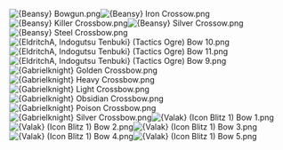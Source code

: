 ![{Beansy} Bowgun.png](https://raw.githubusercontent.com/Klokinator/FE-Repo/main/Item%20Icons/Bows%20-%20Crossbows/%7BBeansy%7D%20Bowgun.png "{Beansy} Bowgun.png")![{Beansy} Iron Crossow.png](https://raw.githubusercontent.com/Klokinator/FE-Repo/main/Item%20Icons/Bows%20-%20Crossbows/%7BBeansy%7D%20Iron%20Crossow.png "{Beansy} Iron Crossow.png")![{Beansy} Killer Crossbow.png](https://raw.githubusercontent.com/Klokinator/FE-Repo/main/Item%20Icons/Bows%20-%20Crossbows/%7BBeansy%7D%20Killer%20Crossbow.png "{Beansy} Killer Crossbow.png")![{Beansy} Silver Crossow.png](https://raw.githubusercontent.com/Klokinator/FE-Repo/main/Item%20Icons/Bows%20-%20Crossbows/%7BBeansy%7D%20Silver%20Crossow.png "{Beansy} Silver Crossow.png")![{Beansy} Steel Crossbow.png](https://raw.githubusercontent.com/Klokinator/FE-Repo/main/Item%20Icons/Bows%20-%20Crossbows/%7BBeansy%7D%20Steel%20Crossbow.png "{Beansy} Steel Crossbow.png")![{EldritchA, Indogutsu Tenbuki} (Tactics Ogre) Bow 10.png](https://raw.githubusercontent.com/Klokinator/FE-Repo/main/Item%20Icons/Bows%20-%20Crossbows/%7BEldritchA,%20Indogutsu%20Tenbuki%7D%20(Tactics%20Ogre)%20Bow%2010.png "{EldritchA, Indogutsu Tenbuki} (Tactics Ogre) Bow 10.png")![{EldritchA, Indogutsu Tenbuki} (Tactics Ogre) Bow 11.png](https://raw.githubusercontent.com/Klokinator/FE-Repo/main/Item%20Icons/Bows%20-%20Crossbows/%7BEldritchA,%20Indogutsu%20Tenbuki%7D%20(Tactics%20Ogre)%20Bow%2011.png "{EldritchA, Indogutsu Tenbuki} (Tactics Ogre) Bow 11.png")![{EldritchA, Indogutsu Tenbuki} (Tactics Ogre) Bow 9.png](https://raw.githubusercontent.com/Klokinator/FE-Repo/main/Item%20Icons/Bows%20-%20Crossbows/%7BEldritchA,%20Indogutsu%20Tenbuki%7D%20(Tactics%20Ogre)%20Bow%209.png "{EldritchA, Indogutsu Tenbuki} (Tactics Ogre) Bow 9.png")![{Gabrielknight} Golden Crossbow.png](https://raw.githubusercontent.com/Klokinator/FE-Repo/main/Item%20Icons/Bows%20-%20Crossbows/%7BGabrielknight%7D%20Golden%20Crossbow.png "{Gabrielknight} Golden Crossbow.png")![{Gabrielknight} Heavy Crossbow.png](https://raw.githubusercontent.com/Klokinator/FE-Repo/main/Item%20Icons/Bows%20-%20Crossbows/%7BGabrielknight%7D%20Heavy%20Crossbow.png "{Gabrielknight} Heavy Crossbow.png")![{Gabrielknight} Light Crossbow.png](https://raw.githubusercontent.com/Klokinator/FE-Repo/main/Item%20Icons/Bows%20-%20Crossbows/%7BGabrielknight%7D%20Light%20Crossbow.png "{Gabrielknight} Light Crossbow.png")![{Gabrielknight} Obsidian Crossbow.png](https://raw.githubusercontent.com/Klokinator/FE-Repo/main/Item%20Icons/Bows%20-%20Crossbows/%7BGabrielknight%7D%20Obsidian%20Crossbow.png "{Gabrielknight} Obsidian Crossbow.png")![{Gabrielknight} Poison Crossbow.png](https://raw.githubusercontent.com/Klokinator/FE-Repo/main/Item%20Icons/Bows%20-%20Crossbows/%7BGabrielknight%7D%20Poison%20Crossbow.png "{Gabrielknight} Poison Crossbow.png")![{Gabrielknight} Silver Crossbow.png](https://raw.githubusercontent.com/Klokinator/FE-Repo/main/Item%20Icons/Bows%20-%20Crossbows/%7BGabrielknight%7D%20Silver%20Crossbow.png "{Gabrielknight} Silver Crossbow.png")![{Valak} (Icon Blitz 1) Bow 1.png](https://raw.githubusercontent.com/Klokinator/FE-Repo/main/Item%20Icons/Bows%20-%20Crossbows/%7BValak%7D%20(Icon%20Blitz%201)%20Bow%201.png "{Valak} (Icon Blitz 1) Bow 1.png")![{Valak} (Icon Blitz 1) Bow 2.png](https://raw.githubusercontent.com/Klokinator/FE-Repo/main/Item%20Icons/Bows%20-%20Crossbows/%7BValak%7D%20(Icon%20Blitz%201)%20Bow%202.png "{Valak} (Icon Blitz 1) Bow 2.png")![{Valak} (Icon Blitz 1) Bow 3.png](https://raw.githubusercontent.com/Klokinator/FE-Repo/main/Item%20Icons/Bows%20-%20Crossbows/%7BValak%7D%20(Icon%20Blitz%201)%20Bow%203.png "{Valak} (Icon Blitz 1) Bow 3.png")![{Valak} (Icon Blitz 1) Bow 4.png](https://raw.githubusercontent.com/Klokinator/FE-Repo/main/Item%20Icons/Bows%20-%20Crossbows/%7BValak%7D%20(Icon%20Blitz%201)%20Bow%204.png "{Valak} (Icon Blitz 1) Bow 4.png")![{Valak} (Icon Blitz 1) Bow 5.png](https://raw.githubusercontent.com/Klokinator/FE-Repo/main/Item%20Icons/Bows%20-%20Crossbows/%7BValak%7D%20(Icon%20Blitz%201)%20Bow%205.png "{Valak} (Icon Blitz 1) Bow 5.png")